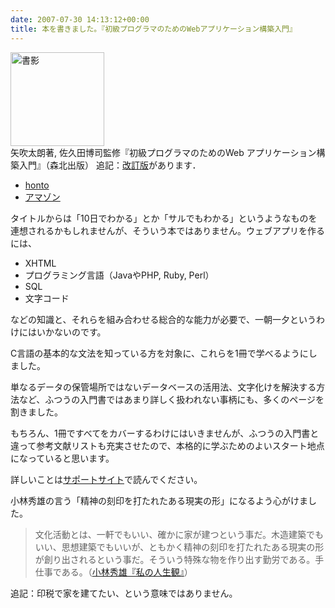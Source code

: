 ```yaml
---
date: 2007-07-30 14:13:12+00:00
title: 本を書きました。『初級プログラマのためのWebアプリケーション構築入門』
---
```


<img src="https://cover.openbd.jp/9784627847316.jpg" alt="書影" style="height:150px;" /><br/>矢吹太朗著, 佐久田博司監修『初級プログラマのためのWeb アプリケーション構築入門』（森北出版） 追記：[改訂版](http://taroyabuki.github.io/webbook2/)があります．

- [honto](https://honto.jp/isbn/978-4627847316)
- [アマゾン](https://www.amazon.co.jp/dp/4627847319)

タイトルからは「10日でわかる」とか「サルでもわかる」というようなものを連想されるかもしれませんが、そういう本ではありません。ウェブアプリを作るには、

* XHTML
* プログラミング言語（JavaやPHP, Ruby, Perl）
* SQL
* 文字コード

などの知識と、それらを組み合わせる総合的な能力が必要で、一朝一夕というわけにはいかないのです。

C言語の基本的な文法を知っている方を対象に、これらを1冊で学べるようにしました。

単なるデータの保管場所ではないデータベースの活用法、文字化けを解決する方法など、ふつうの入門書ではあまり詳しく扱われない事柄にも、多くのページを割きました。

もちろん、1冊ですべてをカバーするわけにはいきませんが、ふつうの入門書と違って参考文献リストも充実させたので、本格的に学ぶためのよいスタート地点になっていると思います。

詳しいことは[サポートサイト](http://www.unfindable.net/web-app-book/)で読んでください。

小林秀雄の言う「精神の刻印を打たれたある現実の形」になるよう心がけました。

> 文化活動とは、一軒でもいい、確かに家が建つという事だ。木造建築でもいい、思想建築でもいいが、ともかく精神の刻印を打たれたある現実の形が創り出されるという事だ。そういう特殊な物を作り出す勤労である。手仕事である。（[小林秀雄『私の人生観』](http://www.amazon.co.jp/exec/obidos/ASIN/4106435578/inquisitor-22/)）

追記：印税で家を建てたい、という意味ではありません。
